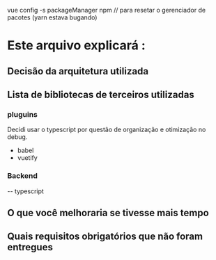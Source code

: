 vue config -s packageManager npm    // para resetar o gerenciador de pacotes (yarn estava bugando)

# Este arquivo explicará : 
## Decisão da arquitetura utilizada
## Lista de bibliotecas de terceiros utilizadas
### pluguins

Decidi usar o typescript por questão de organização e otimização no debug.

- babel
- vuetify

### Backend

-- typescript

## O que você melhoraria se tivesse mais tempo
## Quais requisitos obrigatórios que não foram entregues